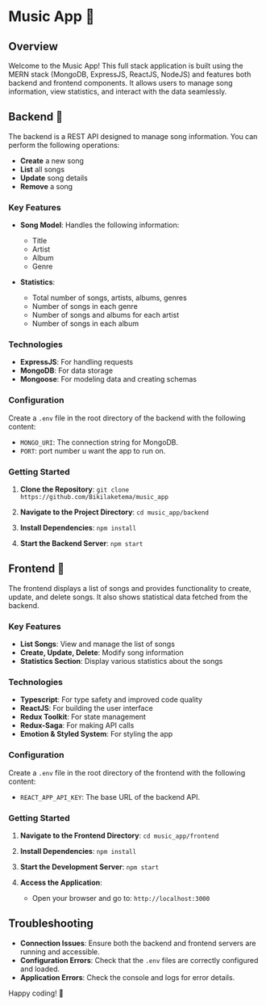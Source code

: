 # Music App 🎵

## Overview

Welcome to the Music App! This full stack application is built using the MERN stack (MongoDB, ExpressJS, ReactJS, NodeJS) and features both backend and frontend components. It allows users to manage song information, view statistics, and interact with the data seamlessly.

## Backend 🎤

The backend is a REST API designed to manage song information. You can perform the following operations:

- **Create** a new song
- **List** all songs
- **Update** song details
- **Remove** a song

### Key Features

- **Song Model**: Handles the following information:

  - Title
  - Artist
  - Album
  - Genre

- **Statistics**:
  - Total number of songs, artists, albums, genres
  - Number of songs in each genre
  - Number of songs and albums for each artist
  - Number of songs in each album

### Technologies

- **ExpressJS**: For handling requests
- **MongoDB**: For data storage
- **Mongoose**: For modeling data and creating schemas

### Configuration

Create a `.env` file in the root directory of the backend with the following content:

- `MONGO_URI`: The connection string for MongoDB.
- `PORT`: port number u want the app to run on.

### Getting Started

1. **Clone the Repository**:
   `git clone https://github.com/Bikilaketema/music_app`

2. **Navigate to the Project Directory**:
   `cd music_app/backend`

3. **Install Dependencies**:
   `npm install`

4. **Start the Backend Server**:
   `npm start`

## Frontend 🎨

The frontend displays a list of songs and provides functionality to create, update, and delete songs. It also shows statistical data fetched from the backend.

### Key Features

- **List Songs**: View and manage the list of songs
- **Create, Update, Delete**: Modify song information
- **Statistics Section**: Display various statistics about the songs

### Technologies

- **Typescript**: For type safety and improved code quality
- **ReactJS**: For building the user interface
- **Redux Toolkit**: For state management
- **Redux-Saga**: For making API calls
- **Emotion & Styled System**: For styling the app

### Configuration

Create a `.env` file in the root directory of the frontend with the following content:

- `REACT_APP_API_KEY`: The base URL of the backend API.

### Getting Started

1. **Navigate to the Frontend Directory**:
   `cd music_app/frontend`

2. **Install Dependencies**:
   `npm install`

3. **Start the Development Server**:
   `npm start`

4. **Access the Application**:
   - Open your browser and go to: `http://localhost:3000`

## Troubleshooting

- **Connection Issues**: Ensure both the backend and frontend servers are running and accessible.
- **Configuration Errors**: Check that the `.env` files are correctly configured and loaded.
- **Application Errors**: Check the console and logs for error details.

Happy coding! 🎉
